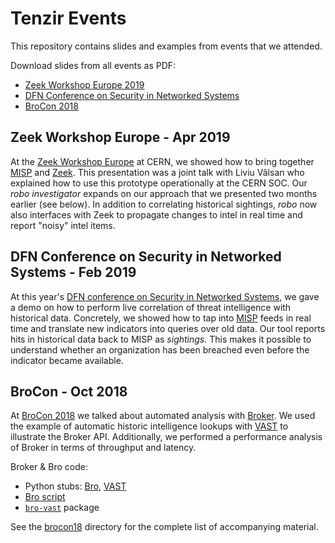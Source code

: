 # Tenzir Events

This repository contains slides and examples from events that we attended.

Download slides from all events as PDF:
  - [Zeek Workshop Europe 2019][zeekshop19]
  - [DFN Conference on Security in Networked Systems][dfnconf19]
  - [BroCon 2018][brocon18]

## Zeek Workshop Europe - Apr 2019

At the [Zeek Workshop Europe](https://indico.cern.ch/event/762505/) at CERN,
we showed how to bring together [MISP](http://www.misp-project.org) and
[Zeek](https://www.zeek.org). This presentation was a joint talk with Liviu
Vâlsan who explained how to use this prototype operationally at the CERN SOC.
Our *robo investigator* expands on our approach that we presented two months
earlier (see below). In addition to correlating historical sightings, *robo*
now also interfaces with Zeek to propagate changes to intel in real time and
report "noisy" intel items.

## DFN Conference on Security in Networked Systems - Feb 2019

At this year's [DFN conference on Security in Networked
Systems](https://www.dfn-cert.de/veranstaltungen/sicherheitskonferenz2019.html),
we gave a demo on how to perform live correlation of threat intelligence with
historical data. Concretely, we showed how to tap into
[MISP](http://www.misp-project.org) feeds in real time and translate new
indicators into queries over old data. Our tool reports hits in historical data
back to MISP as *sightings*. This makes it possible to understand whether an
organization has been breached even before the indicator became available.

## BroCon - Oct 2018

At [BroCon 2018](https://www.brocon18.com) we talked about automated analysis
with [Broker](https://github.com/bro/broker). We used the example of automatic
historic intelligence lookups with [VAST](https://github.com/vast-io/vast) to
illustrate the Broker API. Additionally, we performed a performance analysis of
Broker in terms of throughput and latency.

Broker & Bro code:

- Python stubs: [Bro](brocon18/stub-bro), [VAST](brocon18/stub-vast)
- [Bro script](brocon18/vast.bro)
- [`bro-vast`](https://github.com/tenzir/bro-vast) package

See the [brocon18](brocon18) directory for the complete list of accompanying
material.

[zeekshop19]: https://github.com/tenzir/events/releases/download/zeekshop19/slides.pdf
[dfnconf19]: https://github.com/tenzir/events/releases/download/dfnconf19/slides.pdf
[brocon18]: https://github.com/tenzir/events/releases/download/brocon18/slides.pdf
